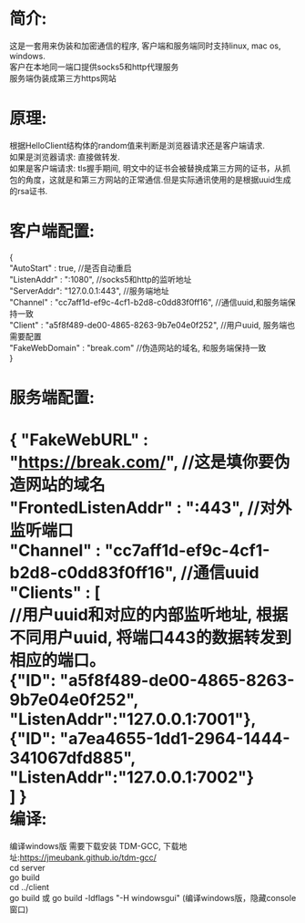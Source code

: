 简介:
=======
这是一套用来伪装和加密通信的程序, 客户端和服务端同时支持linux, mac os, windows.  
客户在本地同一端口提供socks5和http代理服务  
服务端伪装成第三方https网站  

原理:
=======
根据HelloClient结构体的random值来判断是浏览器请求还是客户端请求.  
如果是浏览器请求: 直接做转发.  
如果是客户端请求: tls握手期间, 明文中的证书会被替换成第三方网的证书，从抓包的角度，这就是和第三方网站的正常通信.但是实际通讯使用的是根据uuid生成的rsa证书.  

客户端配置:
=======
{  
	"AutoStart" : true, //是否自动重启  
	"ListenAddr" : ":1080", //socks5和http的监听地址  
	"ServerAddr": "127.0.0.1:443", //服务端地址  
	"Channel" : "cc7aff1d-ef9c-4cf1-b2d8-c0dd83f0ff16", //通信uuid,和服务端保持一致  
	"Client" : "a5f8f489-de00-4865-8263-9b7e04e0f252",  //用户uuid, 服务端也需要配置  
	"FakeWebDomain" : "break.com"   //伪造网站的域名, 和服务端保持一致  
}

服务端配置:
=======
{
	"FakeWebURL" : "https://break.com/",    //这是填你要伪造网站的域名  
	"FrontedListenAddr" : ":443",           //对外监听端口  
	"Channel" : "cc7aff1d-ef9c-4cf1-b2d8-c0dd83f0ff16", //通信uuid  
	"Clients" : [  
        //用户uuid和对应的内部监听地址, 根据不同用户uuid, 将端口443的数据转发到相应的端口。  
         {"ID": "a5f8f489-de00-4865-8263-9b7e04e0f252", "ListenAddr":"127.0.0.1:7001"},   
         {"ID": "a7ea4655-1dd1-2964-1444-341067dfd885", "ListenAddr":"127.0.0.1:7002"}  
        ]
}  
编译:  
=======
编译windows版 需要下载安装 TDM-GCC, 下载地址:https://jmeubank.github.io/tdm-gcc/  
cd server  
go build  
cd ../client  
go build 或 go build -ldflags "-H windowsgui" (编译windows版，隐藏console窗口)
 